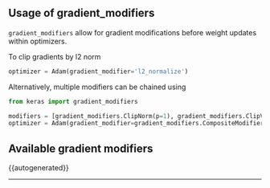 ## Usage of gradient_modifiers

`gradient_modifiers` allow for gradient modifications before weight updates within optimizers.

To clip gradients by l2 norm

```python
optimizer = Adam(gradient_modifier='l2_normalize')
```

Alternatively, multiple modifiers can be chained using

```python
from keras import gradient_modifiers

modifiers = [gradient_modifiers.ClipNorm(p=1), gradient_modifiers.ClipValue(clip_value=1.)]
optimizer = Adam(gradient_modifier=gradient_modifiers.CompositeModifier(modifiers))
```

## Available gradient modifiers


{{autogenerated}}

----
